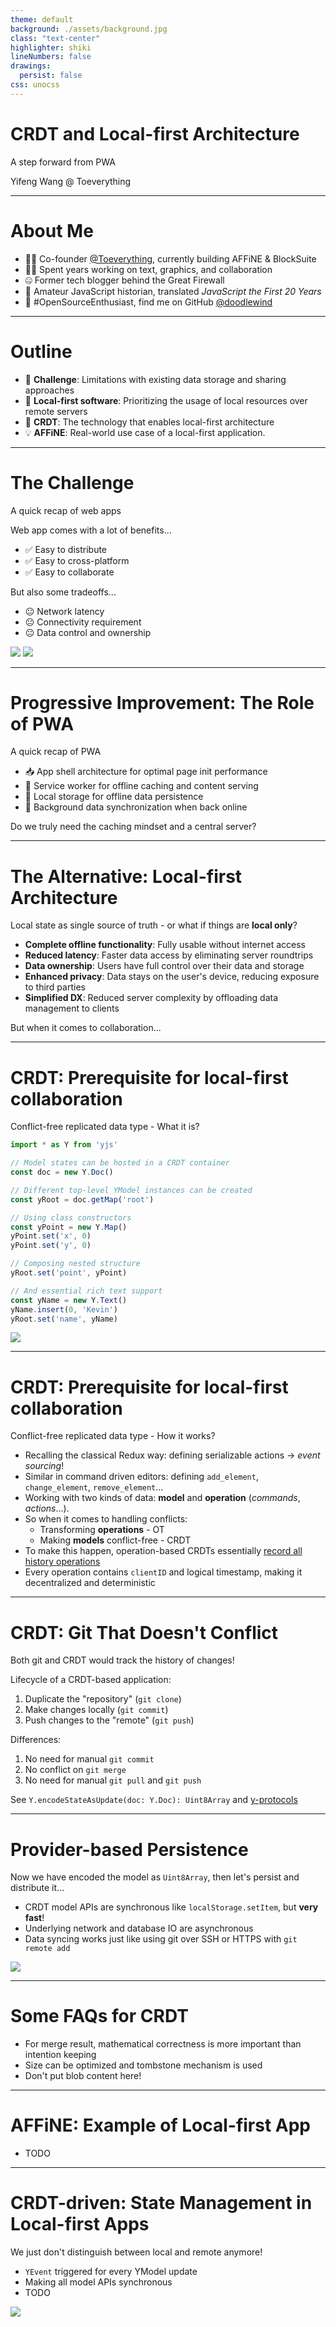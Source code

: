 ```yaml
---
theme: default
background: ./assets/background.jpg
class: "text-center"
highlighter: shiki
lineNumbers: false
drawings:
  persist: false
css: unocss
---
```


# CRDT and Local-first Architecture

A step forward from PWA

Yifeng Wang @ Toeverything

---

# About Me

- 🧑‍💻 Co-founder <a href="https://github.com/toeverything">@Toeverything</a>, currently building AFFiNE & BlockSuite
- 👨‍🎨 Spent years working on text, graphics, and collaboration
- 🤐 Former tech blogger behind the Great Firewall
- 📜 Amateur JavaScript historian, translated *JavaScript the First 20 Years*
- 🌈 #OpenSourceEnthusiast, find me on GitHub [@doodlewind](https://github.com/doodlewind)

---

# Outline

- 🚩 **Challenge**: Limitations with existing data storage and sharing approaches
- 💾 **Local-first software**: Prioritizing the usage of local resources over remote servers
- 🔗 **CRDT**: The technology that enables local-first architecture
- 💡 **AFFiNE**: Real-world use case of a local-first application.

---

# The Challenge

A quick recap of web apps

<div grid="~ cols-2 gap-4">

<div>
Web app comes with a lot of benefits...

- ✅ Easy to distribute
- ✅ Easy to cross-platform
- ✅ Easy to collaborate

But also some tradeoffs...

- 😐 Network latency
- 😐 Connectivity requirement
- 😐 Data control and ownership
</div>

<div grid="~ cols-1 gap-20px">
<img v-click border="rounded" class="mx-auto" src="/assets/world-ping-times.png">
<img v-click border="rounded" class="w-70%" src="/assets/figma-offline.png">
</div>

</div>

<div grid="~ cols-2 gap-20px" class="mt-20px">
</div>

---

# Progressive Improvement: The Role of PWA

A quick recap of PWA

- 📥 App shell architecture for optimal page init performance
- 🔄 Service worker for offline caching and content serving
- 💾 Local storage for offline data persistence
- 📶 Background data synchronization when back online

<p v-click font-bold>Do we truly need the caching mindset and a central server?</p>

---

# The Alternative: Local-first Architecture

Local state as single source of truth - or what if things are **local only**?

- **Complete offline functionality**: Fully usable without internet access
- **Reduced latency**: Faster data access by eliminating server roundtrips
- **Data ownership**: Users have full control over their data and storage
- **Enhanced privacy**: Data stays on the user's device, reducing exposure to third parties
- **Simplified DX**: Reduced server complexity by offloading data management to clients

<p v-click font-bold>But when it comes to collaboration...</p>

---

# CRDT: Prerequisite for local-first collaboration

Conflict-free replicated data type - What it is?

``` ts
import * as Y from 'yjs'

// Model states can be hosted in a CRDT container
const doc = new Y.Doc()

// Different top-level YModel instances can be created
const yRoot = doc.getMap('root')

// Using class constructors
const yPoint = new Y.Map()
yPoint.set('x', 0)
yPoint.set('y', 0)

// Composing nested structure
yRoot.set('point', yPoint)

// And essential rich text support
const yName = new Y.Text()
yName.insert(0, 'Kevin')
yRoot.set('name', yName)
```

<img border="rounded" class="absolute bottom-20 right-30 w-50%" src="/assets/crdt-example.png">

---

# CRDT: Prerequisite for local-first collaboration

Conflict-free replicated data type - How it works?

- Recalling the classical Redux way: defining serializable actions -> *event sourcing*!
- Similar in command driven editors: defining `add_element`, `change_element`, `remove_element`...
- Working with two kinds of data: **model** and **operation** (*commands*, *actions*...).
- So when it comes to handling conflicts:
  - Transforming **operations** - OT
  - Making **models** conflict-free - CRDT
- To make this happen, operation-based CRDTs essentially <u>record all history operations</u>
- Every operation contains `clientID` and logical timestamp, making it decentralized and deterministic

---

# CRDT: Git That Doesn't Conflict

Both git and CRDT would track the history of changes!

Lifecycle of a CRDT-based application:

1. Duplicate the "repository" (`git clone`)
2. Make changes locally (`git commit`)
3. Push changes to the "remote" (`git push`)

Differences:

1. No need for manual `git commit`
2. No conflict on `git merge`
3. No need for manual `git pull` and `git push`

See `Y.encodeStateAsUpdate(doc: Y.Doc): Uint8Array` and [y-protocols](https://github.com/yjs/y-protocols)

---

# Provider-based Persistence

Now we have encoded the model as `Uint8Array`, then let's persist and distribute it...

- CRDT model APIs are synchronous like `localStorage.setItem`, but **very fast**!
- Underlying network and database IO are asynchronous
- Data syncing works just like using git over SSH or HTTPS with `git remote add`

<img border="rounded" class="mx-auto mt-20px w-50%" src="/assets/providers.png">

---

# Some FAQs for CRDT

- For merge result, mathematical correctness is more important than intention keeping
- Size can be optimized and tombstone mechanism is used
- Don't put blob content here!

---

# AFFiNE: Example of Local-first App

- TODO

---

# CRDT-driven: State Management in Local-first Apps

We just don't distinguish between local and remote anymore!

- `YEvent` triggered for every YModel update
- Making all model APIs synchronous
- TODO

<img border="rounded" class="mx-auto w-80%" src="/assets/event-flow.png">
